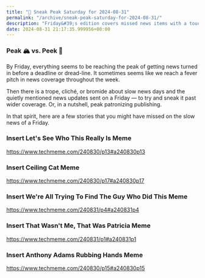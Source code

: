 ```yaml
---
title: "🔮 Sneak Peak Saturday for 2024-08-31"
permalink: "/archive/sneak-peak-saturday-for-2024-08-31/"
description: "Friday&#39;s edition covers missed news items with a touch of peak patronizing publishing."
date: 2024-08-31 21:17:35.999956+00:00
---
```


<h3>Peak 🏔️ vs. Peek 👀</h3><p>By Friday, everything seems to be reaching the peak of getting news turned in before a deadline or dread-line. It sometimes seems like we reach a fever pitch in news coverage throughout the week.</p><p>Then there is a trope, cliché, or bromide about slow news days and the quietly mentioned news updates sent on a Friday — to try and sneak it past wider coverage. Or, in a nutshell, peak patronizing publishing.</p><p>In that spirit, here are a few stories that you might have missed on the slow news of a Friday.</p><h3>Insert Let's See Who This Really Is Meme</h3><p><a target="_blank" rel="noopener noreferrer nofollow" href="https://www.techmeme.com/240830/p13#a240830p13">https://www.techmeme.com/240830/p13#a240830p13</a></p><h3>Insert Ceiling Cat Meme</h3><p><a target="_blank" rel="noopener noreferrer nofollow" href="https://www.techmeme.com/240830/p17#a240830p17">https://www.techmeme.com/240830/p17#a240830p17</a></p><h3>Insert We're All Trying To Find The Guy Who Did This Meme</h3><p><a target="_blank" rel="noopener noreferrer nofollow" href="https://www.techmeme.com/240831/p4#a240831p4">https://www.techmeme.com/240831/p4#a240831p4</a></p><h3>Insert That Wasn't Me, That Was Patricia Meme</h3><p><a target="_blank" rel="noopener noreferrer nofollow" href="https://www.techmeme.com/240831/p1#a240831p1">https://www.techmeme.com/240831/p1#a240831p1</a></p><h3>Insert Anthony Adams Rubbing Hands Meme</h3><p><a target="_blank" rel="noopener noreferrer nofollow" href="https://www.techmeme.com/240830/p15#a240830p15">https://www.techmeme.com/240830/p15#a240830p15</a></p><p></p>